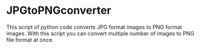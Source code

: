 # JPGtoPNGconverter
This script of python code converts JPG format images to PNG format images. With this script you can convert multiple number of images to PNG file format at once.
